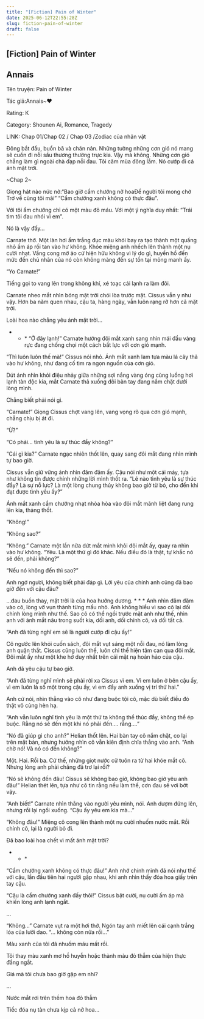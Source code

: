 ```yaml
---
title: "[Fiction] Pain of Winter"
date: 2025-06-12T22:55:28Z
slug: fiction-pain-of-winter
draft: false
---
```


## [Fiction] Pain of Winter

## Annais

Tên truyện: Pain of Winter
 
Tác giả:Annais~♥
 
Rating: K
 
Category: Shounen Ai, Romance, Tragedy
 
LINK: Chap 01/Chap 02 / Chap 03 /Zodiac của nhân vật
 
Đông bắt đầu, buồn bã và chán nản. Những tưởng những cơn gió nó mang sẽ cuốn đi nỗi sầu thương thường trực kia. Vậy mà không. Những cơn gió chẳng làm gì ngoài chà đạp nỗi đau. Tôi căm mùa đông lắm. Nó cướp đi cả ánh mặt trời.
 
 ​~Chap 2~​ 
 
 ​Giọng hát nào nức nở:​“Bao giờ cẩm chướng nở hoa​Để người tôi mong chờ​Trở về cùng tôi mãi”​ 
 ​​“Cẩm chướng xanh không có thực đâu”.
 
Với tôi ẩm chướng chỉ có một màu đỏ máu. Với một ý nghĩa duy nhất: “Trái tim tôi đau nhói vì em”.
 
Nó là vậy đấy…
 
Carnate thở. Một làn hơi ẩm trắng đục màu khói bay ra tạo thành một quầng nhỏ ấm áp rồi tan vào hư không. Khóe miệng anh nhếch lên thành một nụ cười nhạt. Vầng cong mờ ảo cứ hiện hữu không vì lý do gì, huyền hồ đến mức đến chủ nhân của nó còn không màng đến sự tồn tại mỏng manh ấy.
 
“Yo Carnate!”
 
Tiếng gọi to vang lên trong không khí, xé toạc cái lạnh ra làm đôi.
 
Carnate nheo mắt nhìn bóng mặt trời chói lòa trước mặt. Cissus vẫn y như vậy. Hơn ba năm quen nhau, cậu ta, hàng ngày, vẫn luôn rạng rỡ hơn cả mặt trời.
 
Loài hoa nào chẳng yêu ánh mặt trời…
 
* * *​ 
“Ở đây lạnh!” Carnate hướng đôi mắt xanh sang nhìn mái đầu vàng rực đang chống chọi một cách bất lực với cơn gió mạnh.
 
“Thì luôn luôn thế mà!” Cissus nói nhỏ. Ánh mắt xanh lam tựa màu lá cây thả vào hư không, như đang cố tìm ra ngọn nguồn của cơn gió.
 
Dứt ánh nhìn khỏi điệu nhảy giữa những sợi nắng vàng óng cùng luồng hơi lạnh tàn độc kia, mắt Carnate thả xuống đôi bàn tay đang nắm chặt dưới lòng mình.
 
Chẳng biết phải nói gì.
 
“Carnate!” Giọng Cissus chợt vang lên, vang vọng rõ qua cơn gió mạnh, chẳng chịu bị át đi.
 
“Ừ?”
 
“Có phải… tình yêu là sự thúc đẩy không?”
 
“Cái gì kia?” Carnate ngạc nhiên thốt lên, quay sang đôi mắt đang nhìn mình tự bao giờ.
 
Cissus vẫn giữ vững ánh nhìn đăm đăm ấy. Cậu nói như một cái máy, tựa như không tin được chính những lời mình thốt ra. “Lẽ nào tình yêu là sự thúc đẩy? Là sự nỗ lực? Là một lòng chung thủy không bao giờ từ bỏ, cho đến khi đạt được tình yêu ấy?”
 
Ánh mắt xanh cẩm chướng nhạt nhòa hòa vào đôi mắt mãnh liệt đang rung lên kia, thảng thốt.
 
“Không!”
 
“Không sao?”
 
“Không.” Carnate một lần nữa dứt mắt mình khỏi đôi mắt ấy, quay ra nhìn vào hư không. “Yêu. Là một thứ gì đó khác. Nếu điều đó là thật, tự khắc nó sẽ đến, phải không?”
 
“Nếu nó không đến thì sao?”
 
Anh ngớ người, không biết phải đáp gì. Lời yêu của chính anh cũng đã bao giờ đến với cậu đâu?
 
…đau buồn thay, mặt trời là của hoa hướng dương.
 ​* * *​ 
Anh nhìn đăm đăm vào cô, lòng vỡ vụn thành từng mẩu nhỏ. Anh không hiểu vì sao cô lại dối chính lòng mình như thế. Sao cô có thể ngồi trước mặt anh như thế, nhìn anh với ánh mắt nâu trong suốt kia, dối anh, dối chính cô, và dối tất cả.
 
“Anh đã từng nghĩ em sẽ là người cướp đi cậu ấy!”
 
Cô ngước lên khỏi cuốn sách, đôi mắt vụt sáng một nỗi đau, nó làm lòng anh quặn thắt. Cissus cũng luôn thế, luôn chỉ thể hiện tâm can qua đôi mắt. Đôi mắt ấy như một khe hở duy nhất trên cái mặt nạ hoàn hảo của cậu.
 
Anh đã yêu cậu tự bao giờ.
 
“Anh đã từng nghĩ mình sẽ phải rời xa Cissus vì em. Vì em luôn ở bên cậu ấy, vì em luôn là số một trong cậu ấy, vì em đẩy anh xuống vị trí thứ hai.”
 
Anh cứ nói, nhìn thẳng vào cô như đang buộc tội cô, mặc dù biết điều đó thật vô cùng hèn hạ.
 
“Anh vẫn luôn nghĩ tình yêu là một thứ ta không thể thúc đẩy, không thể ép buộc. Rằng nó sẽ đến một khi nó phải đến…. rằng….”
 
“Nó đã giúp gì cho anh?” Helian thốt lên. Hai bàn tay cô nắm chặt, co lại trên mặt bàn, nhưng hướng nhìn cô vẫn kiên định chĩa thẳng vào anh. “Anh chờ nó! Và nó có đến không?”
 
Một. Hai. Rồi ba. Cứ thế, những giọt nước cữ tuôn ra từ hai khóe mắt cô. Nhưng lòng anh phải chăng đã trơ lại rồi?
 
“Nó sẽ không đến đâu! Cissus sẽ không bao giờ, không bao giờ yêu anh đâu!” Helian thét lên, tựa như cô tin rằng nếu làm thế, cơn đau sẽ vơi bớt vậy.
 
“Anh biết!” Carnate nhìn thằng vào người yêu mình, nói. Anh dượm đứng lên, nhưng rồi lại ngồi xuống. “Cậu ấy yêu em kia mà…”
 
“Không đâu!” Miệng cô cong lên thành một nụ cười nhuốm nước mắt. Rồi chính cô, lại là người bỏ đi.
 
Đã bao loài hoa chết vì mất ánh mặt trời?
 
* * *​ 
 
“Cẩm chướng xanh không có thực đâu!” Anh nhớ chính mình đã nói như thế với cậu, lần đầu tiên hai người gặp nhau, khi anh nhìn thấy đóa hoa giấy trên tay cậu.
 
“Cậu là cẩm chướng xanh đấy thôi!” Cissus bật cười, nụ cười ấm áp mà khiến lòng anh lạnh ngắt.
 
…
 
“Không…” Carnate vụt ra một hơi thở. Ngón tay anh miết lên cái cạnh trắng lóa của lưỡi dao. “… không còn nữa rồi…”
 
Màu xanh của tôi đã nhuốm máu mất rồi.
 
Tôi thay màu xanh mơ hồ huyễn hoặc thành màu đỏ thẫm của hiện thực đắng ngắt.
 
Giá mà tôi chưa bao giờ gặp em nhỉ?
 
…
 
Nước mắt rơi trên thềm hoa đỏ thẫm
 
Tiếc đóa nụ tàn chưa kịp cả nở hoa…
 
​
